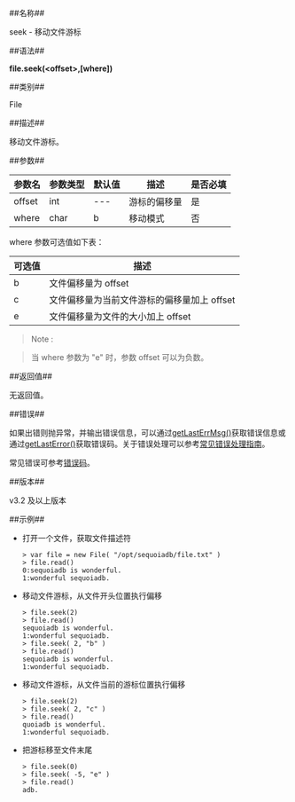 ##名称##

seek - 移动文件游标

##语法##

**file.seek(\<offset\>,\[where\])**

##类别##

File

##描述##

移动文件游标。

##参数##

| 参数名 | 参数类型 | 默认值 | 描述         | 是否必填 |
| ------ | -------- | ------ | ------------ | -------- |
| offset | int      | ---    | 游标的偏移量 | 是       |
| where  | char     | b      | 移动模式     | 否       |

where 参数可选值如下表：

| 可选值 | 描述                                        |
| ------ | ------------------------------------------- |
|   b    | 文件偏移量为 offset                         |
|   c    | 文件偏移量为当前文件游标的偏移量加上 offset |
|   e    | 文件偏移量为文件的大小加上 offset           |

> Note :

> 当 where 参数为 "e" 时，参数 offset 可以为负数。

##返回值##

无返回值。

##错误##

如果出错则抛异常，并输出错误信息，可以通过[getLastErrMsg()](manual/Manual/Sequoiadb_Command/Global/getLastErrMsg.md)获取错误信息或通过[getLastError()](manual/Manual/Sequoiadb_Command/Global/getLastError.md)获取错误码。关于错误处理可以参考[常见错误处理指南](manual/FAQ/faq_sdb.md)。

常见错误可参考[错误码](manual/Manual/Sequoiadb_error_code.md)。

##版本##

v3.2 及以上版本

##示例##

* 打开一个文件，获取文件描述符

    ```lang-javascript
    > var file = new File( "/opt/sequoiadb/file.txt" )
    > file.read()
    0:sequoiadb is wonderful.
    1:wonderful sequoiadb.
    ```

* 移动文件游标，从文件开头位置执行偏移

    ```lang-javascript
    > file.seek(2)
    > file.read()
    sequoiadb is wonderful.
    1:wonderful sequoiadb.
    > file.seek( 2, "b" )
    > file.read()
    sequoiadb is wonderful.
    1:wonderful sequoiadb.
    ```

* 移动文件游标，从文件当前的游标位置执行偏移

    ```lang-javascript
    > file.seek(2)
    > file.seek( 2, "c" )
    > file.read()
    quoiadb is wonderful.
    1:wonderful sequoiadb.
    ```

* 把游标移至文件末尾

    ```lang-javascript
    > file.seek(0)
    > file.seek( -5, "e" )
    > file.read()
    adb.
    ```
